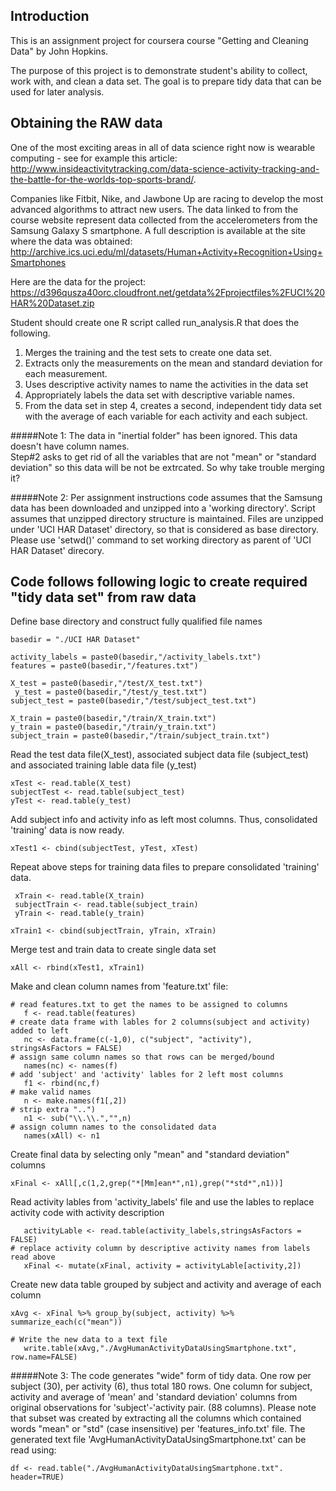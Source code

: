 ## Introduction

This is an assignment project for coursera course "Getting and Cleaning Data" by John Hopkins.

The purpose of this project is to demonstrate student's ability to collect, work with, and clean a 
data set. The goal is to prepare tidy data that can be used for later analysis. 

## Obtaining the RAW data

One of the most exciting areas in all of data science right now is wearable computing - see for example this article:
http://www.insideactivitytracking.com/data-science-activity-tracking-and-the-battle-for-the-worlds-top-sports-brand/. 

Companies like Fitbit, Nike, and Jawbone Up are racing to develop the most advanced algorithms to attract new users.
The data linked to from the course website represent data collected from the accelerometers from the Samsung Galaxy S smartphone. 
A full description is available at the site where the data was obtained: 
http://archive.ics.uci.edu/ml/datasets/Human+Activity+Recognition+Using+Smartphones

Here are the data for the project:
https://d396qusza40orc.cloudfront.net/getdata%2Fprojectfiles%2FUCI%20HAR%20Dataset.zip 

Student should create one R script called run_analysis.R that does the following.

1. Merges the training and the test sets to create one data set.
2. Extracts only the measurements on the mean and standard deviation for each measurement. 
3. Uses descriptive activity names to name the activities in the data set
4. Appropriately labels the data set with descriptive variable names. 
5. From the data set in step 4, creates a second, independent tidy data set with the average of each variable for each activity and each subject.

#####Note 1:
The data in "inertial folder" has been ignored. This data doesn't have column names.  
Step#2 asks to get rid of all the variables that are not "mean" or "standard deviation" so this 
data will be not be extrcated. So why take trouble merging it?

#####Note 2:
Per assignment instructions code assumes that the Samsung data has been 
downloaded and unzipped into a 'working directory'.
Script assumes that unzipped directory structure is maintained. 
Files are unzipped under 'UCI HAR Dataset' directory, so that is
considered as base directory. Please use 'setwd()' command to set working
directory as parent of 'UCI HAR Dataset' direcory.

## Code follows following logic to create required "tidy data set" from raw data

Define base directory and construct fully qualified file names

<!-- -->
	basedir = "./UCI HAR Dataset"
 	
	activity_labels = paste0(basedir,"/activity_labels.txt")
	features = paste0(basedir,"/features.txt")

	X_test = paste0(basedir,"/test/X_test.txt")
	 y_test = paste0(basedir,"/test/y_test.txt")
	subject_test = paste0(basedir,"/test/subject_test.txt")

	X_train = paste0(basedir,"/train/X_train.txt")
	y_train = paste0(basedir,"/train/y_train.txt")
	subject_train = paste0(basedir,"/train/subject_train.txt")

Read the test data file(X_test), associated subject data file (subject_test)
and associated training lable data file (y_test)

<!-- -->
	xTest <- read.table(X_test)
	subjectTest <- read.table(subject_test)
	yTest <- read.table(y_test)

Add subject info and activity info as left most columns. Thus, consolidated
'training' data is now ready.

<!-- -->
	xTest1 <- cbind(subjectTest, yTest, xTest)

Repeat above steps for training data files to prepare consolidated 'training' data.

<!-- -->
	 xTrain <- read.table(X_train)
	 subjectTrain <- read.table(subject_train)
	 yTrain <- read.table(y_train)

	xTrain1 <- cbind(subjectTrain, yTrain, xTrain)

Merge test and train data to create single data set

<!-- -->
	xAll <- rbind(xTest1, xTrain1)

Make and clean column names from 'feature.txt' file:

<!-- -->
	# read features.txt to get the names to be assigned to columns
	   f <- read.table(features)
	# create data frame with lables for 2 columns(subject and activity) added to left
	   nc <- data.frame(c(-1,0), c("subject", "activity"), stringsAsFactors = FALSE)
	# assign same column names so that rows can be merged/bound
	   names(nc) <- names(f) 
	# add 'subject' and 'activity' lables for 2 left most columns 
	   f1 <- rbind(nc,f)
	# make valid names 
	   n <- make.names(f1[,2])
	# strip extra "..")
	   n1 <- sub("\\.\\.","",n)
	# assign column names to the consolidated data
	   names(xAll) <- n1

Create final data by selecting only "mean" and "standard deviation" columns

<!-- -->
	xFinal <- xAll[,c(1,2,grep("*[Mm]ean*",n1),grep("*std*",n1))]

Read activity lables from 'activity_labels' file and use the lables to replace
activity code with activity description

<!-- -->
	   activityLable <- read.table(activity_labels,stringsAsFactors = FALSE)  
	# replace activity column by descriptive activity names from labels read above
	   xFinal <- mutate(xFinal, activity = activityLable[activity,2])

Create new data table grouped by subject and activity and average of each column

<!-- -->
	xAvg <- xFinal %>% group_by(subject, activity) %>% summarize_each(c("mean"))

	# Write the new data to a text file
	   write.table(xAvg,"./AvgHumanActivityDataUsingSmartphone.txt", row.name=FALSE)

#####Note 3:
The code generates "wide" form of tidy data. One row per subject (30), per activity (6), thus total 180 rows.
One column for subject, activity and average of  'mean' and 'standard deviation'  columns from original
observations for  'subject'-'activity pair. (88 columns). Please note that subset was created by extracting all the 
columns which contained words "mean" or "std" (case insensitive) per 'features_info.txt' file. The generated
text file 'AvgHumanActivityDataUsingSmartphone.txt' can be read using:

<!-- -->
	df <- read.table("./AvgHumanActivityDataUsingSmartphone.txt". header=TRUE)

